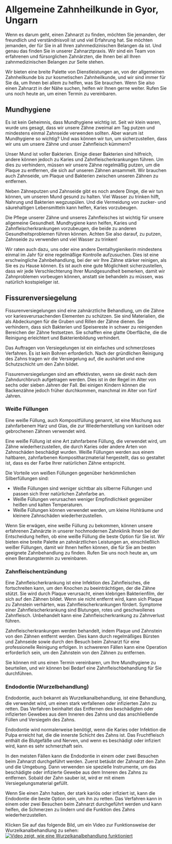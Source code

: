 # Allgemeine Zahnheilkunde in Gyor, Ungarn

Wenn es darum geht, einen Zahnarzt zu finden, möchten Sie jemanden, der freundlich und verständnisvoll ist und viel Erfahrung hat. Sie möchten jemanden, der für Sie in all Ihren zahnmedizinischen Belangen da ist. Und genau das finden Sie in unserer Zahnarztpraxis. Wir sind ein Team von erfahrenen und fürsorglichen Zahnärzten, die Ihnen bei all Ihren zahnmedizinischen Belangen zur Seite stehen.

Wir bieten eine breite Palette von Dienstleistungen an, von der allgemeinen Zahnheilkunde bis zur kosmetischen Zahnheilkunde, und wir sind immer für Sie da, um Ihnen bei allem zu helfen, was Sie brauchen. Wenn Sie also einen Zahnarzt in der Nähe suchen, helfen wir Ihnen gerne weiter. Rufen Sie uns noch heute an, um einen Termin zu vereinbaren.

## Mundhygiene
Es ist kein Geheimnis, dass Mundhygiene wichtig ist. Seit wir klein waren, wurde uns gesagt, dass wir unsere Zähne zweimal am Tag putzen und mindestens einmal Zahnseide verwenden sollten. Aber warum ist Mundhygiene so wichtig? Und was können wir tun, um sicherzustellen, dass wir uns um unsere Zähne und unser Zahnfleisch kümmern?

Unser Mund ist voller Bakterien. Einige dieser Bakterien sind hilfreich, andere können jedoch zu Karies und Zahnfleischerkrankungen führen. Um dies zu verhindern, müssen wir unsere Zähne regelmäßig putzen, um die Plaque zu entfernen, die sich auf unseren Zähnen ansammelt. Wir brauchen auch Zahnseide, um Plaque und Bakterien zwischen unseren Zähnen zu entfernen.

Neben Zähneputzen und Zahnseide gibt es noch andere Dinge, die wir tun können, um unseren Mund gesund zu halten. Viel Wasser zu trinken hilft, Nahrung und Bakterien wegzuspülen. Und die Vermeidung von zucker- und säurehaltigen Lebensmitteln kann helfen, Karies vorzubeugen.

Die Pflege unserer Zähne und unseres Zahnfleisches ist wichtig für unsere allgemeine Gesundheit. Mundhygiene kann helfen, Karies und Zahnfleischerkrankungen vorzubeugen, die beide zu anderen Gesundheitsproblemen führen können. Achten Sie also darauf, zu putzen, Zahnseide zu verwenden und viel Wasser zu trinken!

Wir raten auch dazu, uns oder eine andere Dentalhygienikerin mindestens einmal im Jahr für eine regelmäßige Kontrolle aufzusuchen. Dies ist eine erschwingliche Zahnbehandlung, bei der wir Ihre Zähne stärker reinigen, als Sie es zu Hause können. Es ist auch eine gute Möglichkeit sicherzustellen, dass wir jede Verschlechterung Ihrer Mundgesundheit bemerken, damit wir Zahnproblemen vorbeugen können, anstatt sie behandeln zu müssen, was natürlich kostspieliger ist.

## Fissurenversiegelung

Fissurenversiegelungen sind eine zahnärztliche Behandlung, um die Zähne vor kariesverursachenden Elementen zu schützen. Sie sind Materialien, die als Abdeckungen für die Gruben und Rillen der Zähne dienen. Sie verhindern, dass sich Bakterien und Speisereste in schwer zu reinigenden Bereichen der Zähne festsetzen. Sie schaffen eine glatte Oberfläche, die die Reinigung erleichtert und Bakterienbildung verhindert.

Das Auftragen von Versiegelungen ist ein einfaches und schmerzloses Verfahren. Es ist kein Bohren erforderlich. Nach der gründlichen Reinigung des Zahns tragen wir die Versiegelung auf, die aushärtet und eine Schutzschicht um den Zahn bildet.

Fissurenversiegelungen sind am effektivsten, wenn sie direkt nach dem Zahndurchbruch aufgetragen werden. Dies ist in der Regel im Alter von sechs oder sieben Jahren der Fall. Bei einigen Kindern können die Backenzähne jedoch früher durchkommen, manchmal im Alter von fünf Jahren.

### Weiße Füllungen
Eine weiße Füllung, auch Kompositfüllung genannt, ist eine Mischung aus zahnfarbenem Harz und Glas, die zur Wiederherstellung von kariösen oder gebrochenen Zähnen verwendet wird.

Eine weiße Füllung ist eine Art zahnfarbene Füllung, die verwendet wird, um Zähne wiederherzustellen, die durch Karies oder andere Arten von Zahnschäden beschädigt wurden. Weiße Füllungen werden aus einem haltbaren, zahnfarbenen Kompositharzmaterial hergestellt, das so gestaltet ist, dass es der Farbe Ihrer natürlichen Zähne entspricht.

Die Vorteile von weißen Füllungen gegenüber herkömmlichen Silberfüllungen sind:
- Weiße Füllungen sind weniger sichtbar als silberne Füllungen und passen sich Ihrer natürlichen Zahnfarbe an.
- Weiße Füllungen verursachen weniger Empfindlichkeit gegenüber heißen und kalten Temperaturen.
- Weiße Füllungen können verwendet werden, um kleine Hohlräume und kleinere Zahnschäden wiederherzustellen.

Wenn Sie erwägen, eine weiße Füllung zu bekommen, können unsere erfahrenen Zahnärzte in unserer hochmodernen Zahnklinik Ihnen bei der Entscheidung helfen, ob eine weiße Füllung die beste Option für Sie ist. Wir bieten eine breite Palette an zahnärztlichen Leistungen an, einschließlich weißer Füllungen, damit wir Ihnen helfen können, die für Sie am besten geeignete Zahnbehandlung zu finden. Rufen Sie uns noch heute an, um einen Beratungstermin zu vereinbaren.

### Zahnfleischentzündung
Eine Zahnfleischerkrankung ist eine Infektion des Zahnfleisches, die fortschreiten kann, um den Knochen zu beeinträchtigen, der die Zähne stützt. Sie wird durch Plaque verursacht, einen klebrigen Bakterienfilm, der sich auf den Zähnen bildet. Wenn sie nicht entfernt wird, kann sich Plaque zu Zahnstein verhärten, was Zahnfleischerkrankungen fördert. Symptome einer Zahnfleischerkrankung sind Blutungen, rotes und geschwollenes Zahnfleisch. Unbehandelt kann eine Zahnfleischerkrankung zu Zahnverlust führen.

Zahnfleischerkrankungen werden behandelt, indem Plaque und Zahnstein von den Zähnen entfernt werden. Dies kann durch regelmäßiges Bürsten und Zahnseide sowie durch den Besuch beim Zahnarzt für eine professionelle Reinigung erfolgen. In schwereren Fällen kann eine Operation erforderlich sein, um den Zahnstein von den Zähnen zu entfernen.

Sie können mit uns einen Termin vereinbaren, um Ihre Mundhygiene zu beurteilen, und wir können bei Bedarf eine Zahnfleischbehandlung für Sie durchführen.

### Endodontie (Wurzelbehandlung)

Endodontie, auch bekannt als Wurzelkanalbehandlung, ist eine Behandlung, die verwendet wird, um einen stark verfallenen oder infizierten Zahn zu retten. Das Verfahren beinhaltet das Entfernen des beschädigten oder infizierten Gewebes aus dem Inneren des Zahns und das anschließende Füllen und Versiegeln des Zahns.

Endodontie wird normalerweise benötigt, wenn die Karies oder Infektion die Pulpa erreicht hat, die die innerste Schicht des Zahns ist. Das Fruchtfleisch enthält die Blutgefäße und Nerven, und wenn es beschädigt oder infiziert wird, kann es sehr schmerzhaft sein.

In den meisten Fällen kann die Endodontie in einem oder zwei Besuchen beim Zahnarzt durchgeführt werden. Zuerst betäubt der Zahnarzt den Zahn und die Umgebung. Dann verwenden sie spezielle Instrumente, um das beschädigte oder infizierte Gewebe aus dem Inneren des Zahns zu entfernen. Sobald der Zahn sauber ist, wird er mit einem Versiegelungsmaterial gefüllt.

Wenn Sie einen Zahn haben, der stark kariös oder infiziert ist, kann die Endodontie die beste Option sein, um ihn zu retten. Das Verfahren kann in einem oder zwei Besuchen beim Zahnarzt durchgeführt werden und kann helfen, die Schmerzen zu lindern und die Funktion des Zahns wiederherzustellen.

Klicken Sie auf das folgende Bild, um ein Video zur Funktionsweise der Wurzelkanalbehandlung zu sehen:
[![Video zeigt, wie eine Wurzelkanalbehandlung funktioniert](https://img.youtube.com/vi/_oP7Zx52H90/0.jpg)](https://www.youtube.com/watch?v=_oP7Zx52H90&t=40)